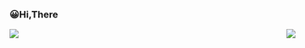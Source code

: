 

### 😀Hi,There

<img align="left" src="https://stats.justsong.cn/api/zhihu?username=yin-ling-hun-jiang" /> &nbsp; <img align="right" src="https://github-readme-stats.vercel.app/api?username=yinlinghunjiang&show_icons=true&icon_color=CE1D2D&text_color=718096&bg_color=ffffff&hide_title=true" />
